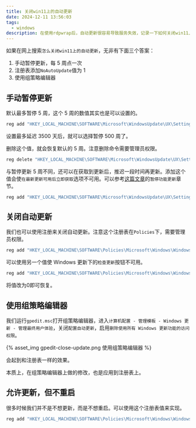 ```yaml
---
title: 关闭win11上的自动更新
date: 2024-12-11 13:56:03
tags:
  - windows
description: 在使用rdpwrap后，自动更新很容易导致服务失效，记录一下如何关闭win11上的自动更新。
---
```


如果在网上搜索`怎么关闭win11上的自动更新`，无非有下面三个答案：

1. 手动暂停更新，每 5 周点一次
2. 注册表添加`NoAutoUpdate`值为 1
3. 使用组策略编辑器

## 手动暂停更新

默认最多暂停 5 周，这个 5 周的数值其实也是可以设置的。

```bat
reg add "HKEY_LOCAL_MACHINE\SOFTWARE\Microsoft\WindowsUpdate\UX\Settings" /v "FlightSettingsMaxPauseDays" /t REG_DWORD /d 3500 /f
```

设置最多延迟 3500 天后，就可以选择暂停 500 周了。

删除这个值，就会恢复默认的 5 周。注意删除命令需要管理员权限。

```bat
reg delete "HKEY_LOCAL_MACHINE\SOFTWARE\Microsoft\WindowsUpdate\UX\Settings" /v "FlightSettingsMaxPauseDays" /f
```

与暂停更新 5 周不同，还可以在获取到更新后，推迟一段时间再更新。添加这个值会使`在最新更新可用后立即获取`选项不可用。可以参考[这篇文章](https://learn.microsoft.com/zh-cn/windows/deployment/update/waas-configure-wufb)的`暂停功能更新`章节。

```bat
reg add "HKEY_LOCAL_MACHINE\SOFTWARE\Microsoft\WindowsUpdate\UX\Settings" /v "DeferFeatureUpdatesPeriodInDays" /t REG_DWORD /d 365 /f
```

## 关闭自动更新

我们也可以使用注册来关闭自动更新。注意这个注册表在`Policies`下，需要管理员权限。

```bat
reg add "HKEY_LOCAL_MACHINE\SOFTWARE\Policies\Microsoft\Windows\WindowsUpdate\AU" /v NoAutoUpdate /t REG_DWORD /d 1 /f
```

可以使用另一个值使 Windows 更新下的`检查更新`按钮不可用。

```bat
reg add "HKEY_LOCAL_MACHINE\SOFTWARE\Policies\Microsoft\Windows\WindowsUpdate" /v SetDisableUXWUAccess /t REG_DWORD /d 1 /f
```

将值改为0即可恢复。

## 使用组策略编辑器

我们运行`gpedit.msc`打开组策略编辑器，进入`计算机配置 - 管理模板 - Windows 更新 - 管理最终用户体验`，关闭`配置自动更新`，启用`删除使用所有 Windows 更新功能的访问权限`。

{% asset_img gpedit-close-update.png 使用组策略编辑器 %}

会起到和注册表一样的效果。

本质上，在组策略编辑器上做的修改，也是应用到注册表上。

## 允许更新，但不重启

很多时候我们并不是不想更新，而是不想重启。可以使用这个注册表值来实现。

```bat
reg add "HKEY_LOCAL_MACHINE\SOFTWARE\Policies\Microsoft\Windows\WindowsUpdate\AU" /v NoAutoRebootWithLoggedOnUsers /t REG_DWORD /d 1 /f
```

